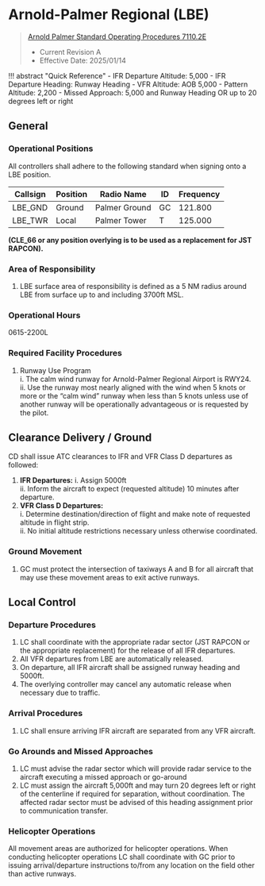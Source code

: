 # Arnold-Palmer Regional (LBE)
> [Arnold Palmer Standard Operating Procedures 7110.2E](../../authority-sections/7110.2E-authority.md)
> - Current Revision A
> - Effective Date: 2025/01/14

!!! abstract "Quick Reference"
    - IFR Departure Altitude: 5,000
    - IFR Departure Heading: Runway Heading
    - VFR Altitude: AOB 5,000
    - Pattern Altitude: 2,200
    - Missed Approach: 5,000 and Runway Heading OR up to 20 degrees left or right

## General

### Operational Positions
All controllers shall adhere to the following standard when signing onto a LBE position.

| Callsign | Position | Radio Name | ID | Frequency |
| -- | -- | -- | -- | -- |
| LBE\_GND | Ground | Palmer Ground | GC | 121.800 |
| LBE\_TWR | Local | Palmer Tower | T | 125.000 |

**(CLE\_66 or any position overlying is to be used as a replacement for JST RAPCON).**

### Area of Responsibility

1. LBE surface area of responsibility is defined as a 5 NM radius around LBE from surface up to and including 3700ft MSL.

### Operational Hours

0615-2200L

### Required Facility Procedures

1. Runway Use Program  
   i. The calm wind runway for Arnold-Palmer Regional Airport is RWY24.  
   ii. Use the runway most nearly aligned with the wind when 5 knots or more or the “calm wind” runway when less than 5 knots unless use of another runway will be operationally advantageous or is requested by the pilot.

## Clearance Delivery / Ground
CD shall issue ATC clearances to IFR and VFR Class D departures as followed:

1. **IFR Departures:** 
      i.  Assign 5000ft   
      ii. Inform the aircraft to expect (requested altitude) 10 minutes after departure.  
2. **VFR Class D Departures:**   
      i. Determine destination/direction of flight and make note of requested altitude in flight strip.   
      ii. No initial altitude restrictions necessary unless otherwise coordinated.

### Ground Movement

1. GC must protect the intersection of taxiways A and B for all aircraft that may use these movement areas to exit active runways.

## Local Control

### Departure Procedures

1. LC shall coordinate with the appropriate radar sector (JST RAPCON or the appropriate replacement) for the release of all IFR departures.  
2. All VFR departures from LBE are automatically released.  
3. On departure, all IFR aircraft shall be assigned runway heading and 5000ft.  
4. The overlying controller may cancel any automatic release when necessary due to traffic.

### Arrival Procedures

1. LC shall ensure arriving IFR aircraft are separated from any VFR aircraft.

### Go Arounds and Missed Approaches

1. LC must advise the radar sector which will provide radar service to the aircraft executing a missed approach or go-around  
2. LC must assign the aircraft 5,000ft and may turn 20 degrees left or right of the centerline if required for separation, without coordination. The affected radar sector must be advised of this heading assignment prior to communication transfer.

### Helicopter Operations
All movement areas are authorized for helicopter operations. When conducting helicopter operations LC shall coordinate with GC prior to issuing arrival/departure instructions to/from any location on the field other than active runways.  

